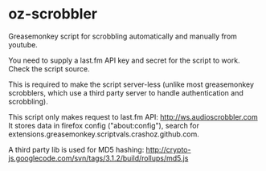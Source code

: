 oz-scrobbler
============

Greasemonkey script for scrobbling automatically and manually from youtube.

You need to supply a last.fm API key and secret for the script to work.
Check the script source.

This is required to make the script server-less (unlike most greasemonkey
scrobblers, which use a third party server to handle authentication and scrobbling).

This script only makes request to last.fm API: http://ws.audioscrobbler.com
It stores data in firefox config ("about:config"), 
search for extensions.greasemonkey.scriptvals.crashoz.github.com.

A third party lib is used for MD5 hashing: 
http://crypto-js.googlecode.com/svn/tags/3.1.2/build/rollups/md5.js
